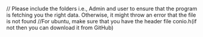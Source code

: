 // Please include the folders i.e., Admin and user to ensure that the program is fetching you the right data. Otherwise, it might throw an error that the file is not found
//For ubuntu, make sure that you have the header file conio.h(if not then you can download it from GitHub)
